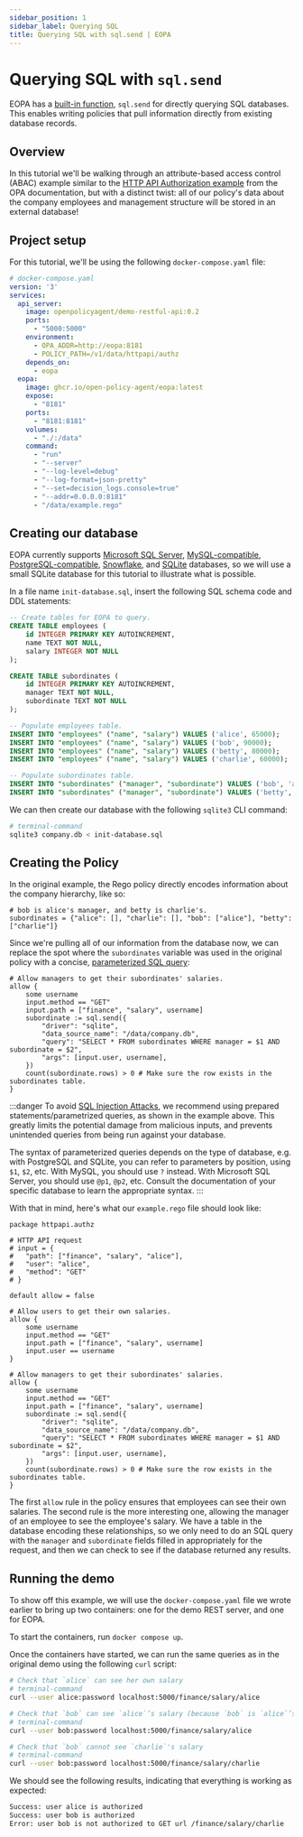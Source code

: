```yaml
---
sidebar_position: 1
sidebar_label: Querying SQL
title: Querying SQL with sql.send | EOPA
---
```


# Querying SQL with `sql.send`

EOPA has a [built-in function](/eopa/reference/built-in-functions/sql), `sql.send` for directly querying SQL databases.
This enables writing policies that pull information directly from existing database records.


## Overview

In this tutorial we'll be walking through an attribute-based access control (ABAC) example similar to the [HTTP API Authorization example][opa-http-authz-example] from the OPA documentation, but with a distinct twist: all of our policy's data about the company employees and management structure will be stored in an external database!


## Project setup

For this tutorial, we'll be using the following `docker-compose.yaml` file:

```yaml
# docker-compose.yaml
version: '3'
services:
  api_server:
    image: openpolicyagent/demo-restful-api:0.2
    ports:
      - "5000:5000"
    environment:
      - OPA_ADDR=http://eopa:8181
      - POLICY_PATH=/v1/data/httpapi/authz
    depends_on:
      - eopa
  eopa:
    image: ghcr.io/open-policy-agent/eopa:latest
    expose:
      - "8181"
    ports:
      - "8181:8181"
    volumes:
      - "./:/data"
    command:
      - "run"
      - "--server"
      - "--log-level=debug"
      - "--log-format=json-pretty"
      - "--set=decision_logs.console=true"
      - "--addr=0.0.0.0:8181"
      - "/data/example.rego"
```


## Creating our database

EOPA currently supports [Microsoft SQL Server][sqlserver], [MySQL-compatible][mysql], [PostgreSQL-compatible][postgres], [Snowflake][snowflake], and [SQLite][sqlite] databases, so we will use a small SQLite database for this tutorial to illustrate what is possible.

In a file name `init-database.sql`, insert the following SQL schema code and DDL statements:

```sql
-- Create tables for EOPA to query.
CREATE TABLE employees (
    id INTEGER PRIMARY KEY AUTOINCREMENT,
    name TEXT NOT NULL,
    salary INTEGER NOT NULL
);

CREATE TABLE subordinates (
    id INTEGER PRIMARY KEY AUTOINCREMENT,
    manager TEXT NOT NULL,
    subordinate TEXT NOT NULL
);

-- Populate employees table.
INSERT INTO "employees" ("name", "salary") VALUES ('alice', 65000);
INSERT INTO "employees" ("name", "salary") VALUES ('bob', 90000);
INSERT INTO "employees" ("name", "salary") VALUES ('betty', 80000);
INSERT INTO "employees" ("name", "salary") VALUES ('charlie', 60000);

-- Populate subordinates table.
INSERT INTO "subordinates" ("manager", "subordinate") VALUES ('bob', 'alice');
INSERT INTO "subordinates" ("manager", "subordinate") VALUES ('betty', 'charlie');
```

We can then create our database with the following `sqlite3` CLI command:

```bash
# terminal-command
sqlite3 company.db < init-database.sql
```


## Creating the Policy

In the original example, the Rego policy directly encodes information about the company hierarchy, like so:

```rego
# bob is alice's manager, and betty is charlie's.
subordinates = {"alice": [], "charlie": [], "bob": ["alice"], "betty": ["charlie"]}
```

Since we're pulling all of our information from the database now, we can replace the spot where the `subordinates` variable was used in the original policy with a concise, [parameterized SQL query][prepared-stmt]:

```rego
# Allow managers to get their subordinates' salaries.
allow {
	some username
	input.method == "GET"
	input.path = ["finance", "salary", username]
	subordinate := sql.send({
		"driver": "sqlite",
		"data_source_name": "/data/company.db",
		"query": "SELECT * FROM subordinates WHERE manager = $1 AND subordinate = $2",
		"args": [input.user, username],
	})
	count(subordinate.rows) > 0 # Make sure the row exists in the subordinates table.
}
```

:::danger
To avoid [SQL Injection Attacks][sql-injection], we recommend using prepared statements/parametrized queries, as shown in the example above.
This greatly limits the potential damage from malicious inputs, and prevents unintended queries from being run against your database.

The syntax of parameterized queries depends on the type of database,
e.g.  with PostgreSQL and SQLite, you can refer to parameters by
position, using `$1`, `$2`, etc. With MySQL, you should use `?`
instead. With Microsoft SQL Server, you should use `@p1`, `@p2`,
etc. Consult the documentation of your specific database to learn the
appropriate syntax.
:::

   [sql-injection]: https://en.wikipedia.org/wiki/SQL_injection

With that in mind, here's what our `example.rego` file should look like:

```rego
package httpapi.authz

# HTTP API request
# input = {
#   "path": ["finance", "salary", "alice"],
#   "user": "alice",
#   "method": "GET"
# }

default allow = false

# Allow users to get their own salaries.
allow {
	some username
	input.method == "GET"
	input.path = ["finance", "salary", username]
	input.user == username
}

# Allow managers to get their subordinates' salaries.
allow {
	some username
	input.method == "GET"
	input.path = ["finance", "salary", username]
	subordinate := sql.send({
		"driver": "sqlite",
		"data_source_name": "/data/company.db",
		"query": "SELECT * FROM subordinates WHERE manager = $1 AND subordinate = $2",
		"args": [input.user, username],
	})
	count(subordinate.rows) > 0 # Make sure the row exists in the subordinates table.
}
```

The first `allow` rule in the policy ensures that employees can see their own salaries.
The second rule is the more interesting one, allowing the manager of an employee to see the employee's salary.
We have a table in the database encoding these relationships, so we only need to do an SQL query with the `manager` and `subordinate` fields filled in appropriately for the request, and then we can check to see if the database returned any results.


## Running the demo

To show off this example, we will use the `docker-compose.yaml` file we wrote earlier to bring up two containers: one for the demo REST server, and one for EOPA.

To start the containers, run `docker compose up`.

Once the containers have started, we can run the same queries as in the original demo using the following `curl` script:

```bash
# Check that `alice` can see her own salary
# terminal-command
curl --user alice:password localhost:5000/finance/salary/alice

# Check that `bob` can see `alice`’s salary (because `bob` is `alice`’s manager.)
# terminal-command
curl --user bob:password localhost:5000/finance/salary/alice

# Check that `bob` cannot see `charlie`'s salary
# terminal-command
curl --user bob:password localhost:5000/finance/salary/charlie
```

We should see the following results, indicating that everything is working as expected:

```txt
Success: user alice is authorized
Success: user bob is authorized
Error: user bob is not authorized to GET url /finance/salary/charlie
```

   [opa-http-authz-example]: https://www.openpolicyagent.org/docs/http-api-authorization/
   [mysql]: https://www.mysql.com/
   [postgres]: https://www.postgresql.org/
   [snowflake]: https://www.snowflake.com
   [sqlite]: https://www.sqlite.org/index.html
   [sqlserver]: https://www.microsoft.com/en-us/sql-server
   [sql-injection]: https://en.wikipedia.org/wiki/SQL_injection
   [prepared-stmt]: https://en.wikipedia.org/wiki/Prepared_statement
